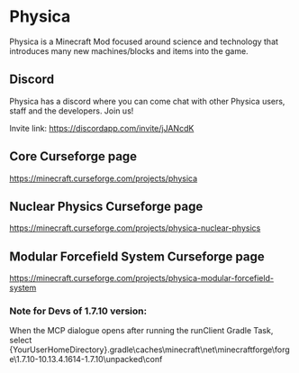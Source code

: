 # Physica
Physica is a Minecraft Mod focused around science and technology that introduces many new machines/blocks and items into the game.

## Discord
Physica has a discord where you can come chat with other Physica users, staff and the developers. Join us!

Invite link: https://discordapp.com/invite/jJANcdK

## Core Curseforge page
https://minecraft.curseforge.com/projects/physica
## Nuclear Physics Curseforge page
https://minecraft.curseforge.com/projects/physica-nuclear-physics
## Modular Forcefield System Curseforge page
https://minecraft.curseforge.com/projects/physica-modular-forcefield-system

### Note for Devs of 1.7.10 version:
When the MCP dialogue opens after running the runClient Gradle Task, select {YourUserHomeDirectory}\.gradle\caches\minecraft\net\minecraftforge\forge\1.7.10-10.13.4.1614-1.7.10\unpacked\conf